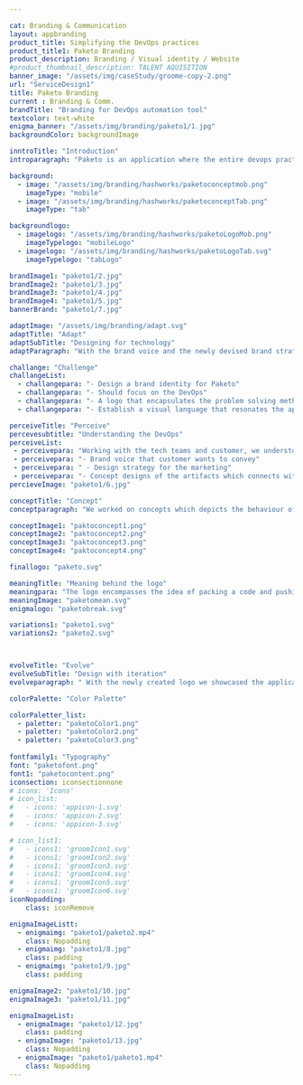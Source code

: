 ```yaml
---

cat: Branding & Communication
layout: appbranding
product_title: Simplifying the DevOps practices
product_title1: Paketo Branding
product_description: Branding / Visual identity / Website
#product_thumbnail_description: TALENT AQUISITION
banner_image: "/assets/img/caseStudy/groome-copy-2.png"
url: "ServiceDesign1"
title: Paketo Branding
current : Branding & Comm.
brandTitle: "Branding for DevOps automation tool"
textcolor: text-white
enigma_banner: "/assets/img/branding/paketo1/1.jpg"
backgroundColor: backgroundImage

inntroTitle: "Introduction"
introparagraph: "Paketo is an application where the entire devops practices like build, quality, test, deploy and release is automated. Paketo ensures that there is no manual intervention in between commit, build and deploy process resulting in quick deployments.  "

background:
  - image: "/assets/img/branding/hashworks/paketoconceptmob.png"
    imageType: "mobile"
  - image: "/assets/img/branding/hashworks/paketoconceptTab.png"
    imageType: "tab"

backgroundlogo:
  - imagelogo: "/assets/img/branding/hashworks/paketoLogoMob.png"
    imageTypelogo: "mobileLogo"
  - imagelogo: "/assets/img/branding/hashworks/paketoLogoTab.svg"
    imageTypelogo: "tabLogo"

brandImage1: "paketo1/2.jpg"
brandImage2: "paketo1/3.jpg"
brandImage3: "paketo1/4.jpg"
brandImage4: "paketo1/5.jpg"
bannerBrand: "paketo1/7.jpg"

adaptImage: "/assets/img/branding/adapt.svg"
adaptTitle: "Adapt"
adaptSubTitle: "Designing for technology"
adaptParagraph: "With the brand voice and the newly devised brand strategy to attract tech people, we came up with a design solution that any technology person can relate."

challange: "Challenge"
challangeList:
  - challangepara: "- Design a brand identity for Paketo"
  - challangepara: "- Should focus on the DevOps"
  - challangepara: "- A logo that encapsulates the problem solving method of the application"
  - challangepara: "- Establish a visual language that resonates the applications purpose"

perceiveTitle: "Perceive"
percevesubtitle: "Understanding the DevOps"
perceiveList: 
 - perceivepara: "Working with the tech teams and customer, we understood the solutions, paketo is                      offering to the tech community. With this insights we were able to come up with"
 - perceivepara: "- Brand voice that customer wants to convey"
 - perceivepara: " - Design strategy for the marketing"
 - perceivepara: "- Concept designs of the artifacts which connects with tech community"
percieveImage: "paketo1/6.jpg"

conceptTitle: "Concept"
conceptparagraph: "We worked on concepts which depicts the behaviour of the application while adding the concept of how the application is helping the DevOps practice."

conceptImage1: "paktoconcept1.png"
conceptImage2: "paktoconcept2.png"
conceptImage3: "paktoconcept3.png"
conceptImage4: "paktoconcept4.png"

finallogo: "paketo.svg"

meaningTitle: "Meaning behind the logo"
meaningpara: "The logo encompasses the idea of packing a code and pushing it for deployment. The sprites showcasing movement is an abstract representation of word DevOps. in morse code"
meaningImage: "paketomean.svg"
enigmalogo: "paketobreak.svg"

variations1: "paketo1.svg"
variations2: "paketo2.svg"



evolveTitle: "Evolve"
evolveSubTitle: "Design with iteration"
evolveparagraph: " With the newly created logo we showcased the applications, purpose and personality. To add to this personality we needed colour, typography and all the other collaterals. Continuos discussions and iteratons with the clients produced an array of artifacts which supported the applications brand voice."

colorPalette: "Color Palette"

colorPaletter_list:
  - paletter: "paketoColor1.png"
  - paletter: "paketoColor2.png"
  - paletter: "paketoColor3.png"
  
fontfamily1: "Typography"
font: "paketofont.png"
font1: "paketocontent.png"
iconsection: iconsectionnone
# icons: 'Icons'
# icon_list:
#   - icons: 'appicon-1.svg'
#   - icons: 'appicon-2.svg'
#   - icons: 'appicon-3.svg'

# icon_list1:
#   - icons1: 'groomIcon1.svg'
#   - icons1: 'groomIcon2.svg'
#   - icons1: 'groomIcon3.svg'
#   - icons1: 'groomIcon4.svg'
#   - icons1: 'groomIcon5.svg'
#   - icons1: 'groomIcon6.svg'
iconNopadding:
    class: iconRemove

enigmaImageListt:
  - enigmaimg: "paketo1/paketo2.mp4"
    class: Nopadding
  - enigmaimg: "paketo1/8.jpg"
    class: padding
  - enigmaimg: "paketo1/9.jpg"
    class: padding

enigmaImage2: "paketo1/10.jpg"
enigmaImage3: "paketo1/11.jpg" 

enigmaImageList:
  - enigmaImage: "paketo1/12.jpg"
    class: padding
  - enigmaImage: "paketo1/13.jpg"
    class: Nopadding
  - enigmaImage: "paketo1/paketo1.mp4"
    class: Nopadding
---
```

